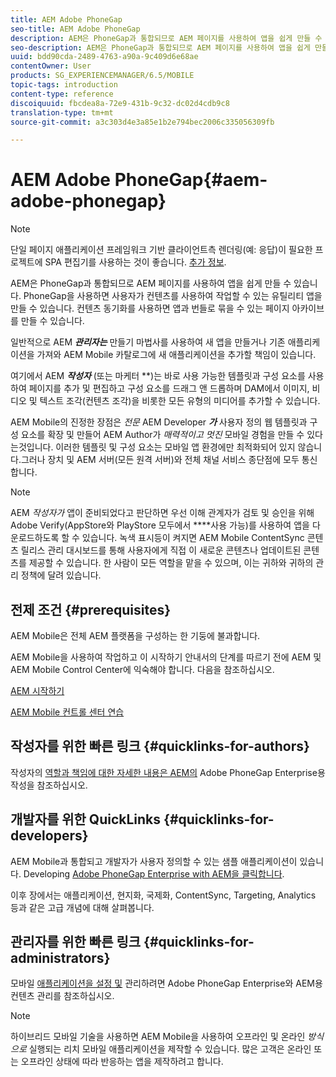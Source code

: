 ```yaml
---
title: AEM Adobe PhoneGap
seo-title: AEM Adobe PhoneGap
description: AEM은 PhoneGap과 통합되므로 AEM 페이지를 사용하여 앱을 쉽게 만들 수 있습니다. Adobe PhoneGap Enterprise를 시작하려면 이 페이지를 따르십시오.
seo-description: AEM은 PhoneGap과 통합되므로 AEM 페이지를 사용하여 앱을 쉽게 만들 수 있습니다. Adobe PhoneGap Enterprise를 시작하려면 이 페이지를 따르십시오.
uuid: bdd90cda-2489-4763-a90a-9c409d6e68ae
contentOwner: User
products: SG_EXPERIENCEMANAGER/6.5/MOBILE
topic-tags: introduction
content-type: reference
discoiquuid: fbcdea8a-72e9-431b-9c32-dc02d4cdb9c8
translation-type: tm+mt
source-git-commit: a3c303d4e3a85e1b2e794bec2006c335056309fb

---
```



# AEM Adobe PhoneGap{#aem-adobe-phonegap}

>[!NOTE]
>
>단일 페이지 애플리케이션 프레임워크 기반 클라이언트측 렌더링(예: 응답)이 필요한 프로젝트에 SPA 편집기를 사용하는 것이 좋습니다. [추가 정보](/help/sites-developing/spa-overview.md).

AEM은 PhoneGap과 통합되므로 AEM 페이지를 사용하여 앱을 쉽게 만들 수 있습니다. PhoneGap을 사용하면 사용자가 컨텐츠를 사용하여 작업할 수 있는 유틸리티 앱을 만들 수 있습니다. 컨텐츠 동기화를 사용하면 앱과 번들로 묶을 수 있는 페이지 아카이브를 만들 수 있습니다.

일반적으로 AEM ***관리자는*** 만들기 마법사를 사용하여 새 앱을 만들거나 기존 애플리케이션을 가져와 AEM Mobile 카탈로그에 새 애플리케이션을 추가할 책임이 있습니다.

여기에서 AEM ***작성자*** (또는 마케터 **)는 바로 사용 가능한 템플릿과 구성 요소를 사용하여 페이지를 추가 및 편집하고 구성 요소를 드래그 앤 드롭하며 DAM에서 이미지, 비디오 및 텍스트 조각(컨텐츠 조각)을 비롯한 모든 유형의 미디어를 추가할 수 있습니다.

AEM Mobile의 진정한 장점은 *전문* AEM Developer ***가*** 사용자 정의 웹 템플릿과 구성 요소를 확장 및 만들어 AEM Author가 *매력적이고 멋진* 모바일 경험을 만들 수 있다는것입니다. 이러한 템플릿 및 구성 요소는 모바일 앱 환경에만 최적화되어 있지 않습니다.그러나 장치 및 AEM 서버(모든 원격 서버)와 전체 채널 서비스 종단점에 모두 통신합니다.

>[!NOTE]
>
>AEM *작성자가* 앱이 준비되었다고 판단하면 우선 이해 관계자가 검토 및 승인을 위해 Adobe Verify(AppStore와 PlayStore 모두에서 **[](/help/mobile/phonegap-mobile-quickstart.md)**사용 가능)를 사용하여 앱을 다운로드하도록 할 수 있습니다. 녹색 표시등이 켜지면 AEM Mobile ContentSync 콘텐츠 릴리스 관리 대시보드를 통해 사용자에게 직접 이 새로운 콘텐츠나 업데이트된 콘텐츠를 제공할 수 있습니다. 한 사람이 모든 역할을 맡을 수 있으며, 이는 귀하와 귀하의 관리 정책에 달려 있습니다.

## 전제 조건 {#prerequisites}

AEM Mobile은 전체 AEM 플랫폼을 구성하는 한 기둥에 불과합니다.

AEM Mobile을 사용하여 작업하고 이 시작하기 안내서의 단계를 따르기 전에 AEM 및 AEM Mobile Control Center에 익숙해야 합니다. 다음을 참조하십시오.

[AEM 시작하기](/help/sites-deploying/deploy.md)

[AEM Mobile 컨트롤 센터 연습](/help/mobile/phonegap-authoring-apps.md)

## 작성자를 위한 빠른 링크 {#quicklinks-for-authors}

작성자의 [역할과 책임에 대한 자세한 내용은 AEM의](/help/mobile/phonegap.md) Adobe PhoneGap Enterprise용 작성을 참조하십시오.

## 개발자를 위한 QuickLinks {#quicklinks-for-developers}

AEM Mobile과 통합되고 개발자가 사용자 정의할 수 있는 샘플 애플리케이션이 있습니다. Developing [Adobe PhoneGap Enterprise with AEM을 클릭합니다](/help/mobile/developing-in-phonegap.md).

이후 장에서는 애플리케이션, 현지화, 국제화, ContentSync, Targeting, Analytics 등과 같은 고급 개념에 대해 살펴봅니다.

## 관리자를 위한 빠른 링크 {#quicklinks-for-administrators}

모바일 [애플리케이션을 설정 및](/help/mobile/administer-phonegap.md) 관리하려면 Adobe PhoneGap Enterprise와 AEM용 컨텐츠 관리를 참조하십시오.

>[!NOTE]
>
>하이브리드 모바일 기술을 사용하면 AEM Mobile을 사용하여 오프라인 및 온라인 *방식으로* 실행되는 리치 모바일 애플리케이션을 제작할 수 있습니다. 많은 고객은 온라인 또는 오프라인 상태에 따라 반응하는 앱을 제작하려고 합니다.
